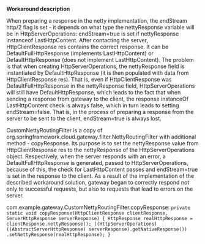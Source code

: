 **Workaround description**

When preparing a response in the netty implementation, the endStream http/2 flag is set - it depends on what type the 
nettyResponse variable will be in HttpServerOperations: endStream=true is set if nettyResponse instanceof LastHttpContent. 
After contacting the server, HttpClientResponse res contains the correct response. 
It can be DefaultFullHttpResponse (implements LastHttpContent) or DefaultHttpResponse (does not implement LastHttpContent). 
The problem is that when creating HttpServerOperations, the nettyResponse field is instantiated by DefaultHttpResponse 
(it is then populated with data from HttpClientResponse res).
That is, even if HttpClientResponse was DefaultFullHttpResponse in the nettyResponse field, 
HttpServerOperations will still have DefaultHttpResponse, which leads to the fact that when sending a response from gateway to the client, 
the response instanceOf LastHttpContent check is always false, which in turn leads to setting endStream=false. 
That is, in the process of preparing a response from the server to be sent to the client, endStream=true is always lost.


CustomNettyRoutingFilter is a copy of org.springframework.cloud.gateway.filter.NettyRoutingFilter with additional method - copyResponse. 
Its purpose is to set the nettyResponse value from HttpClientResponse res to the nettyResponse of the HttpServerOperations object. 
Respectively, when the server responds with an error, a DefaultFullHttpResponse is generated, passed to HttpServerOperations, 
because of this, the check for LastHttpContent passes and endStream=true is set in the response to the client.
As a result of the implementation of the described workaround solution, gateway began to correctly respond not only to successful requests, 
but also to requests that lead to errors on the server.

com.example.gateway.CustomNettyRoutingFilter.copyResponse:
``
private static void copyResponse(HttpClientResponse clientResponse, ServerHttpResponse serverResponse) {
HttpResponse realHttpResponse = clientResponse.nettyResponse();
((HttpServerOperations) ((AbstractServerHttpResponse) serverResponse).getNativeResponse())
.setNettyResponse(realHttpResponse);
}
``